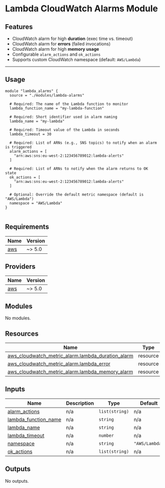 # Lambda CloudWatch Alarms Module

## Features

- CloudWatch alarm for high **duration** (exec time vs. timeout)
- CloudWatch alarm for **errors** (failed invocations)
- CloudWatch alarm for high **memory usage**
- Configurable `alarm_actions` and `ok_actions`
- Supports custom CloudWatch namespace (default: `AWS/Lambda`)

---

## Usage

```hcl
module "lambda_alarms" {
  source = "./modules/lambda-alarms"

  # Required: The name of the Lambda function to monitor
  lambda_function_name = "my-lambda-function"

  # Required: Short identifier used in alarm naming
  lambda_name = "my-lambda"

  # Required: Timeout value of the Lambda in seconds
  lambda_timeout = 30

  # Required: List of ARNs (e.g., SNS topics) to notify when an alarm is triggered
  alarm_actions = [
    "arn:aws:sns:eu-west-2:123456789012:lambda-alerts"
  ]

  # Required: List of ARNs to notify when the alarm returns to OK state
  ok_actions = [
    "arn:aws:sns:eu-west-2:123456789012:lambda-alerts"
  ]

  # Optional: Override the default metric namespace (default is "AWS/Lambda")
  namespace = "AWS/Lambda"
}


```

<!-- BEGIN_TF_DOCS -->

## Requirements

| Name                                                   | Version |
| ------------------------------------------------------ | ------- |
| <a name="requirement_aws"></a> [aws](#requirement_aws) | ~> 5.0  |

## Providers

| Name                                             | Version |
| ------------------------------------------------ | ------- |
| <a name="provider_aws"></a> [aws](#provider_aws) | ~> 5.0  |

## Modules

No modules.

## Resources

| Name                                                                                                                                                     | Type     |
| -------------------------------------------------------------------------------------------------------------------------------------------------------- | -------- |
| [aws_cloudwatch_metric_alarm.lambda_duration_alarm](https://registry.terraform.io/providers/hashicorp/aws/latest/docs/resources/cloudwatch_metric_alarm) | resource |
| [aws_cloudwatch_metric_alarm.lambda_error](https://registry.terraform.io/providers/hashicorp/aws/latest/docs/resources/cloudwatch_metric_alarm)          | resource |
| [aws_cloudwatch_metric_alarm.lambda_memory_alarm](https://registry.terraform.io/providers/hashicorp/aws/latest/docs/resources/cloudwatch_metric_alarm)   | resource |

## Inputs

| Name                                                                                          | Description | Type           | Default        | Required |
| --------------------------------------------------------------------------------------------- | ----------- | -------------- | -------------- | :------: |
| <a name="input_alarm_actions"></a> [alarm_actions](#input_alarm_actions)                      | n/a         | `list(string)` | n/a            |   yes    |
| <a name="input_lambda_function_name"></a> [lambda_function_name](#input_lambda_function_name) | n/a         | `string`       | n/a            |   yes    |
| <a name="input_lambda_name"></a> [lambda_name](#input_lambda_name)                            | n/a         | `string`       | n/a            |   yes    |
| <a name="input_lambda_timeout"></a> [lambda_timeout](#input_lambda_timeout)                   | n/a         | `number`       | n/a            |   yes    |
| <a name="input_namespace"></a> [namespace](#input_namespace)                                  | n/a         | `string`       | `"AWS/Lambda"` |    no    |
| <a name="input_ok_actions"></a> [ok_actions](#input_ok_actions)                               | n/a         | `list(string)` | n/a            |   yes    |

## Outputs

No outputs.

<!-- END_TF_DOCS -->
